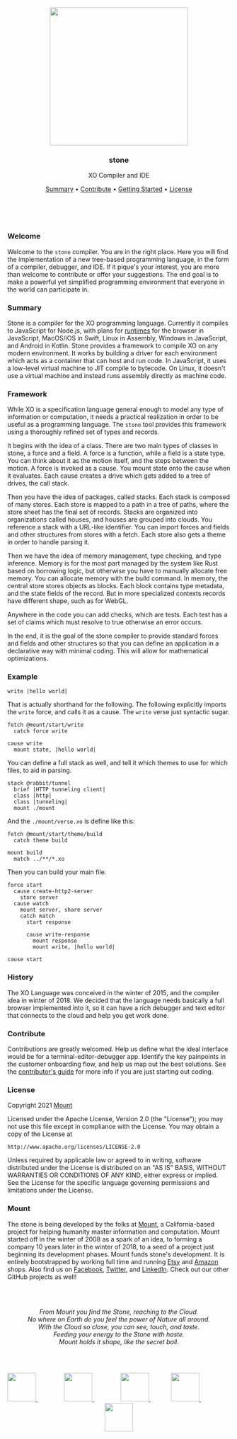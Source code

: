 
<br/>
<br/>
<br/>
<br/>
<br/>
<br/>
<br/>

<p align='center'>
  <img src='https://github.com/mountbuild/stone/blob/build/flash/verse.svg?raw=true' height='312'/>
</p>

<h3 align='center'>stone</h3>
<p align='center'>
  XO Compiler and IDE
</p>

<p align='center'>
  <a href='#summary'>Summary</a> •
  <a href='#contribute'>Contribute</a> •
  <a href='#getting-started'>Getting Started</a> •
  <a href='#license'>License</a>
</p>

<br/>
<br/>
<br/>

### Welcome

Welcome to the `stone` compiler. You are in the right place. Here you will find the implementation of a new tree-based programming language, in the form of a compiler, debugger, and IDE. If it pique's your interest, you are more than welcome to contribute or offer your suggestions. The end goal is to make a powerful yet simplified programming environment that everyone in the world can participate in.

### Summary

Stone is a compiler for the XO programming language. Currently it compiles to JavaScript for Node.js, with plans for [runtimes](https://github.com/mountbuild/drive) for the browser in JavaScript, MacOS/iOS in Swift, Linux in Assembly, Windows in JavaScript, and Android in Kotlin. Stone provides a framework to compile XO on any modern environment. It works by building a driver for each environment which acts as a container that can host and run code. In JavaScript, it uses a low-level virtual machine to JIT compile to bytecode. On Linux, it doesn't use a virtual machine and instead runs assembly directly as machine code.

### Framework

While XO is a specification language general enough to model any type of information or computation, it needs a practical realization in order to be useful as a programming language. The `stone` tool provides this framework using a thoroughly refined set of types and records.

It begins with the idea of a class. There are two main types of classes in stone, a force and a field. A force is a function, while a field is a state type. You can think about it as the motion itself, and the steps between the motion. A force is invoked as a cause. You mount state onto the cause when it evaluates. Each cause creates a drive which gets added to a tree of drives, the call stack.

Then you have the idea of packages, called stacks. Each stack is composed of many stores. Each store is mapped to a path in a tree of paths, where the store sheet has the final set of records. Stacks are organized into organizations called houses, and houses are grouped into clouds. You reference a stack with a URL-like identifier. You can import forces and fields and other structures from stores with a fetch. Each store also gets a theme in order to handle parsing it.

Then we have the idea of memory management, type checking, and type inference. Memory is for the most part managed by the system like Rust based on borrowing logic, but otherwise you have to manually allocate free memory. You can allocate memory with the build command. In memory, the central store stores objects as blocks. Each block contains type metadata, and the state fields of the record. But in more specialized contexts records have different shape, such as for WebGL.

Anywhere in the code you can add checks, which are tests. Each test has a set of claims which must resolve to true otherwise an error occurs.

In the end, it is the goal of the stone compiler to provide standard forces and fields and other structures so that you can define an application in a declarative way with minimal coding. This will allow for mathematical optimizations.

### Example

```xo
write |hello world|
```

That is actually shorthand for the following. The following explicitly imports the `write` force, and calls it as a cause. The `write` verse just syntactic sugar.

```xo
fetch @mount/start/write
  catch force write

cause write
  mount state, |hello world|
```

You can define a full stack as well, and tell it which themes to use for which files, to aid in parsing.

```xo
stack @rabbit/tunnel
  brief |HTTP tunneling client|
  class |http|
  class |tunneling|
  mount ./mount
```

And the `./mount/verse.xo` is define like this:

```
fetch @mount/start/theme/build
  catch theme build

mount build
  match ../**/*.xo
```

Then you can build your main file.

```
force start
  cause create-http2-server
    store server
  cause watch
    mount server, share server
    catch match
      start response

      cause write-response
        mount response
        mount write, |hello world|

cause start
```

### History

The XO Language was conceived in the winter of 2015, and the compiler idea in winter of 2018. We decided that the language needs basically a full browser implemented into it, so it can have a rich debugger and text editor that connects to the cloud and help you get work done.

### Contribute

Contributions are greatly welcomed. Help us define what the ideal interface would be for a terminal-editor-debugger app. Identify the key painpoints in the customer onboarding flow, and help us map out the best solutions. See the [contributor's guide](https://github.com/mountbuild/.github/blob/build/CONTRIBUTING.md) for more info if you are just starting out coding.

### License

Copyright 2021 <a href='https://mount.build'>Mount</a>

Licensed under the Apache License, Version 2.0 (the "License");
you may not use this file except in compliance with the License.
You may obtain a copy of the License at

    http://www.apache.org/licenses/LICENSE-2.0

Unless required by applicable law or agreed to in writing, software
distributed under the License is distributed on an "AS IS" BASIS,
WITHOUT WARRANTIES OR CONDITIONS OF ANY KIND, either express or implied.
See the License for the specific language governing permissions and
limitations under the License.

### Mount

The stone is being developed by the folks at [Mount](https://mount.build), a California-based project for helping humanity master information and computation. Mount started off in the winter of 2008 as a spark of an idea, to forming a company 10 years later in the winter of 2018, to a seed of a project just beginning its development phases. Mount funds stone's development. It is entirely bootstrapped by working full time and running [Etsy](https://etsy.com/shop/mountbuild) and [Amazon](https://www.amazon.com/s?rh=p_27%3AMount+Build) shops. Also find us on [Facebook](https://www.facebook.com/mountbuild), [Twitter](https://twitter.com/mountbuild), and [LinkedIn](https://www.linkedin.com/company/mountbuild). Check out our other GitHub projects as well!

<br/>
<br/>

<p align='center'>
  <em>From Mount you find the Stone, reaching to the Cloud.<br/>
  No where on Earth do you feel the power of Nature all around.<br/>
  With the Cloud so close, you can see, touch, and taste.<br/>
  Feeding your energy to the Stone with haste.<br/>
  Mount holds it shape, like the secret ball.</em>
</p>

<br/>
<br/>

<p align='center'>
  <a href='https://twitter.com/mountbuild'>
    <img src='https://mount.build/slate/twitter.png' height='64' />
  </a>　　　　
  <a href='https://etsy.com/shop/mountbuild'>
    <img src='https://mount.build/slate/etsy.png' height='64' />
  </a>　　　　
  <a href='https://github.com/mountbuild'>
    <img src='https://mount.build/slate/github.png' height='64' />
  </a>　　　
  <a href='https://www.amazon.com/s?rh=p_27%3AMount+Build'>
    <img src='https://mount.build/slate/amazon.png' height='64' />
  </a>　　　　　
  <a href='https://www.facebook.com/mountbuild'>
    <img src='https://mount.build/slate/facebook.png' height='64' />
  </a>
</p>

<br/>
<br/>
